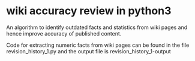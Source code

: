 wiki accuracy review in python3
=======
An algorithm to identify outdated facts and statistics from wiki pages and hence improve accuracy of published content.

Code for extracting numeric facts from wiki pages can be found in the file revision_history_1.py
and the output file is revision_history_1-output
